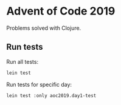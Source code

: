 # Advent of Code 2019
Problems solved with Clojure.

## Run tests
Run all tests:

```bash
lein test
```

Run tests for specific day:

```bash
lein test :only aoc2019.day1-test
```
